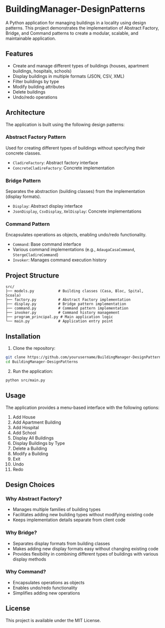 # BuildingManager-DesignPatterns

A Python application for managing buildings in a locality using design patterns. This project demonstrates the implementation of Abstract Factory, Bridge, and Command patterns to create a modular, scalable, and maintainable application.

## Features

- Create and manage different types of buildings (houses, apartment buildings, hospitals, schools)
- Display buildings in multiple formats (JSON, CSV, XML)
- Filter buildings by type
- Modify building attributes
- Delete buildings
- Undo/redo operations

## Architecture

The application is built using the following design patterns:

### Abstract Factory Pattern

Used for creating different types of buildings without specifying their concrete classes.

- `CladireFactory`: Abstract factory interface
- `ConcreteCladireFactory`: Concrete implementation

### Bridge Pattern

Separates the abstraction (building classes) from the implementation (display formats).

- `Display`: Abstract display interface
- `JsonDisplay`, `CsvDisplay`, `XmlDisplay`: Concrete implementations

### Command Pattern

Encapsulates operations as objects, enabling undo/redo functionality.

- `Command`: Base command interface
- Various command implementations (e.g., `AdaugaCasaCommand`, `StergeCladireCommand`)
- `Invoker`: Manages command execution history

## Project Structure

```
src/
├── models.py           # Building classes (Casa, Bloc, Spital, Scoala)
├── factory.py          # Abstract Factory implementation
├── display.py          # Bridge pattern implementation
├── command.py          # Command pattern implementation
├── invoker.py          # Command history management
├── program_principal.py # Main application logic
└── main.py             # Application entry point
```

## Installation

1. Clone the repository:
```bash
git clone https://github.com/yourusername/BuildingManager-DesignPatterns.git
cd BuildingManager-DesignPatterns
```

2. Run the application:
```bash
python src/main.py
```

## Usage

The application provides a menu-based interface with the following options:

1. Add House
2. Add Apartment Building
3. Add Hospital
4. Add School
5. Display All Buildings
6. Display Buildings by Type
7. Delete a Building
8. Modify a Building
9. Exit
10. Undo
11. Redo

## Design Choices

### Why Abstract Factory?
- Manages multiple families of building types
- Facilitates adding new building types without modifying existing code
- Keeps implementation details separate from client code

### Why Bridge?
- Separates display formats from building classes
- Makes adding new display formats easy without changing existing code
- Provides flexibility in combining different types of buildings with various display methods

### Why Command?
- Encapsulates operations as objects
- Enables undo/redo functionality
- Simplifies adding new operations

## License

This project is available under the MIT License.
